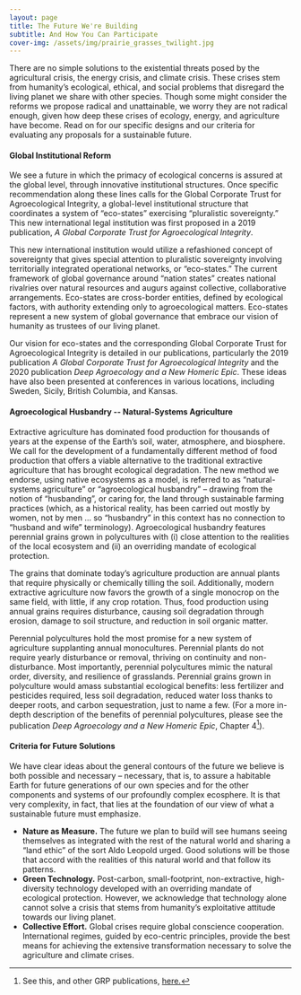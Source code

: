 ```yaml
---
layout: page
title: The Future We're Building
subtitle: And How You Can Participate
cover-img: /assets/img/prairie_grasses_twilight.jpg
---
```

There are no simple solutions to the existential threats posed by the agricultural crisis, the energy crisis, and climate crisis. These crises stem from humanity’s ecological, ethical, and social problems that disregard the living planet we share with other species.  Though some might consider the reforms we propose radical and unattainable, we worry they are not radical enough, given how deep these crises of ecology, energy, and agriculture have become.  Read on for our specific designs and our criteria for evaluating any proposals for a sustainable future. 

#### Global Institutional Reform
We see a future in which the primacy of ecological concerns is assured at the global level, through innovative institutional structures.  Once specific recommendation along these lines calls for the Global Corporate Trust for Agroecological Integrity, a global-level institutional structure that coordinates a system of “eco-states” exercising “pluralistic sovereignty.”  This new international legal institution was first proposed in a 2019 publication, *A Global Corporate Trust for Agroecological Integrity*.  

This new international institution would utilize a refashioned concept of sovereignty that gives special attention to pluralistic sovereignty involving territorially integrated operational networks, or “eco-states.”  The current framework of global governance around “nation states” creates national rivalries over natural resources and augurs against collective, collaborative arrangements.  Eco-states are cross-border entities, defined by ecological factors, with authority extending only to agroecological matters.  Eco-states represent a new system of global governance that embrace our vision of humanity as trustees of our living planet.  

Our vision for eco-states and the corresponding Global Corporate Trust for Agroecological Integrity is detailed in our publications, particularly the 2019 publication *A Global Corporate Trust for Agroecological Integrity* and the 2020 publication *Deep Agroecology and a New Homeric Epic*. These ideas have also been presented at conferences in various locations, including Sweden, Sicily, British Columbia, and Kansas.

#### Agroecological Husbandry -- Natural-Systems Agriculture
Extractive agriculture has dominated food production for thousands of years at the expense of the Earth’s soil, water, atmosphere, and biosphere.  We call for the development of a fundamentally different method of food production that offers a viable alternative to the traditional extractive agriculture that has brought ecological degradation. The new method we endorse, using native ecosystems as a model, is referred to as “natural-systems agriculture” or “agroecological husbandry” – drawing from the notion of “husbanding”, or caring for, the land through sustainable farming practices (which, as a historical reality, has been carried out mostly by women, not by men … so “husbandry” in this context has no connection to “husband and wife” terminology).  Agroecological husbandry features perennial grains grown in polycultures with (i) close attention to the realities of the local ecosystem and (ii) an overriding mandate of ecological protection.  

The grains that dominate today’s agriculture production are annual plants that require physically or chemically tilling the soil.  Additionally, modern extractive agriculture now favors the growth of a single monocrop on the same field, with little, if any crop rotation.  Thus, food production using annual grains requires disturbance, causing soil degradation through erosion, damage to soil structure, and reduction in soil organic matter.  

Perennial polycultures hold the most promise for a new system of agriculture supplanting annual monocultures.  Perennial plants do not require yearly disturbance or removal, thriving on continuity and non-disturbance.  Most importantly, perennial polycultures mimic the natural order, diversity, and resilience of grasslands.  Perennial grains grown in polyculture would amass substantial ecological benefits: less fertilizer and pesticides required, less soil degradation, reduced water loss thanks to deeper roots, and carbon sequestration, just to name a few.  (For a more in-depth description of the benefits of perennial polycultures, please see the publication *Deep Agroecology and a New Homeric Epic*, Chapter 4[^1]).

#### Criteria for Future Solutions 
We have clear ideas about the general contours of the future we believe is both possible and necessary – necessary, that is, to assure a habitable Earth for future generations of our own species and for the other components and systems of our profoundly complex ecosphere. It is that very complexity, in fact, that lies at the foundation of our view of what a sustainable future must emphasize.

- **Nature as Measure.**  The future we plan to build will see humans seeing themselves as integrated with the rest of the natural world and sharing a “land ethic” of the sort Aldo Leopold urged. Good solutions will be those that accord with the realities of this natural world and that follow its patterns.
- **Green Technology.** Post-carbon, small-footprint, non-extractive, high-diversity technology developed with an overriding mandate of ecological protection.  However, we acknowledge that technology alone cannot solve a crisis that stems from humanity’s exploitative attitude towards our living planet.
- **Collective Effort.** Global crises require global conscience cooperation.  International regimes, guided by eco-centric principles, provide the best means for achieving the extensive transformation necessary to solve the agriculture and climate crises. 

[^1]: See this, and other GRP publications, [here.](https://globalrestorationproject.github.io/publications/)
	

 
